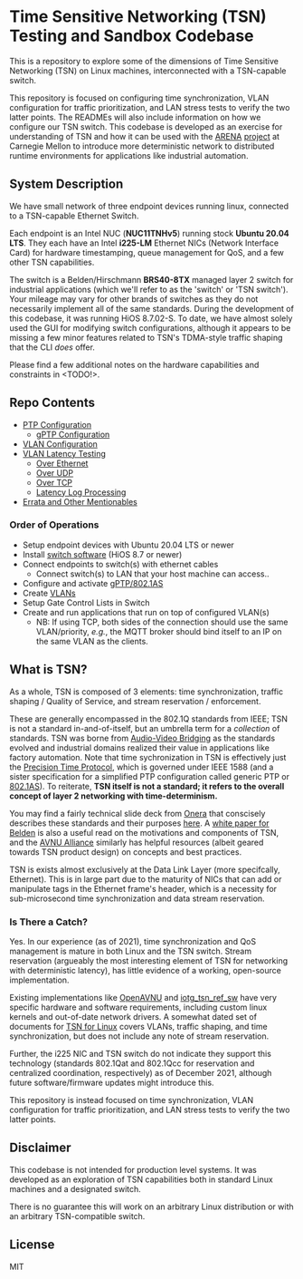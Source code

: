 # Time Sensitive Networking (TSN) Testing and Sandbox Codebase

This is a repository to explore some of the dimensions of Time Sensitive Networking (TSN) on Linux machines, interconnected with a TSN-capable switch.

This repository is focused on configuring time synchronization, VLAN configuration for traffic prioritization, and LAN stress tests to verify the two latter points. The READMEs will also include information on how we configure our TSN switch. This codebase is developed as an exercise for understanding of TSN and how it can be used with the [ARENA](https://arenaxr.org/) [project](https://wise.ece.cmu.edu/projects/arena.html) at Carnegie Mellon to introduce more deterministic network to distributed runtime environments for applications like industrial automation.

## System Description

We have small network of three endpoint devices running linux, connected to a TSN-capable Ethernet Switch.

Each endpoint is an Intel NUC (**NUC11TNHv5**) running stock **Ubuntu 20.04 LTS**. They each have an Intel **i225-LM** Ethernet NICs (Network Interface Card) for hardware timestamping, queue management for QoS, and a few other TSN capabilities.  

The switch is a Belden/Hirschmann **BRS40-8TX** managed layer 2 switch for industrial applications (which we'll refer to as the 'switch' or 'TSN switch'). Your mileage may vary for other brands of switches as they do not necessarily implement all of the same standards. During the development of this codebase, it was running HiOS 8.7.02-S. To date, we have almost solely used the GUI for modifying switch configurations, although it appears to be missing a few minor features related to TSN's TDMA-style traffic shaping that the CLI *does* offer.

Please find a few additional notes on the hardware capabilities and constraints in <TODO!>.

## Repo Contents

* [PTP Configuration](ptp/README.md)
  * [gPTP Configuration](ptp/gptp/README.md)
* [VLAN Configuration](VLAN_setup.md)
* [VLAN Latency Testing](latency_vlan_tests/README.md)
  * [Over Ethernet](latency_vlan_tests/README.md#Ethernet)
  * [Over UDP](latency_vlan_tests/README.md#UDP)
  * [Over TCP](latency_vlan_tests/README.md#TCP)
  * [Latency Log Processing](latency_vlan_tests/latency_processing/README.md)
* [Errata and Other Mentionables](info_and_errata.md)  

### Order of Operations

* Setup endpoint devices with Ubuntu 20.04 LTS or newer
* Install [switch software](https://catalog.belden.com/index.cfm?event=browse&c=Category_187194&n=10&sr=1&sby=relevancy&miscellaneousid=BOBCAT) (HiOS 8.7 or newer)
* Connect endpoints to switch(s) with ethernet cables
  * Connect switch(s) to LAN that your host machine can access..
* Configure and activate [gPTP/802.1AS](ptp/gptp/README.md)
* Create [VLANs](VLAN_setup.md)
* Setup Gate Control Lists in Switch
* Create and run applications that run on top of configured VLAN(s)
  * NB: If using TCP, both sides of the connection should use the same VLAN/priority, *e.g.*, the MQTT broker should bind itself to an IP on the same VLAN as the clients.

## What is TSN?

As a whole, TSN is composed of 3 elements: time synchronization, traffic shaping / Quality of Service, and stream reservation / enforcement.  

These are generally encompassed in the 802.1Q standards from IEEE; TSN is not a standard in-and-of-itself, but an umbrella term for a *collection* of standards. TSN was borne from [Audio-Video Bridging](https://en.wikipedia.org/wiki/Audio_Video_Bridging) as the standards evolved and industrial domains realized their value in applications like factory automation. Note that time sychronization in TSN is effectively just the [Precision Time Protocol](https://en.wikipedia.org/wiki/Precision_Time_Protocol), which is governed under IEEE 1588 (and a sister specification for a simplified PTP configuration called generic PTP or [802.1AS](https://www.ieee802.org/1/pages/802.1as.html)). To reiterate, **TSN itself is not a standard; it refers to the overall concept of layer 2 networking with time-determinism.**

You may find a fairly technical slide deck from [Onera](https://www.onera.fr/en) that conscisely describes these standards and their purposes [here](https://www.onera.fr/sites/default/files/323/Slides-TSN-Training-public.pdf). A [white paper for Belden](https://www.belden.com/hubfs/resources/knowledge/white-papers/tsn-time-sensitive-networking.pdf) is also a useful read on the motivations and components of TSN, and the [AVNU Alliance](https://avnu.org/) similarly has helpful resources (albeit geared towards TSN product design) on concepts and best practices.

TSN is exists almost exclusively at the Data Link Layer (more specifcally, Ethernet). This is in large part due to the maturity of NICs that can add or manipulate tags in the Ethernet frame's header, which is a necessity for sub-microsecond time synchronization and data stream reservation.

### Is There a Catch?

Yes. In our experience (as of 2021), time synchronization and QoS management is mature in both Linux and the TSN switch. Stream reservation (argueably the most interesting element of TSN for networking with deterministic latency), has little evidence of a working, open-source implementation.  

Existing implementations like [OpenAVNU](https://github.com/Avnu/OpenAvnu) and [iotg_tsn_ref_sw](https://github.com/intel/iotg_tsn_ref_sw) have very specific hardware and software requirements, including custom linux kernels and out-of-date network drivers. A somewhat dated set of documents for [TSN for Linux](https://tsn.readthedocs.io/) covers VLANs, traffic shaping, and time synchronization, but does not include any note of stream reservation.

Further, the i225 NIC and TSN switch do not indicate they support this technology (standards 802.1Qat and 802.1Qcc for reservation and centralized coordination, respectively) as of December 2021, although future software/firmware updates might introduce this.  

This repository is instead focused on time synchronization, VLAN configuration for traffic prioritization, and LAN stress tests to verify the two latter points.  

## Disclaimer

This codebase is not intended for production level systems. It was developed as an exploration of TSN capabilities both in standard Linux machines and a designated switch.  

There is no guarantee this will work on an arbitrary Linux distribution or with an arbitrary TSN-compatible switch.

## License

MIT
